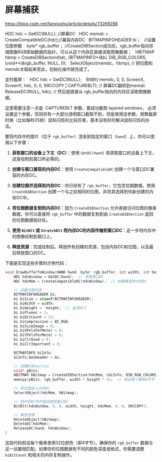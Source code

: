 # 屏幕捕获
https://blog.csdn.net/fanxiushu/article/details/73269286

HDC hdc = GetDC(NULL); //屏幕DC   
HDC memdc = CreateCompatibleDC(hdc);//兼容内存DC   
BITMAPINFOHEADER bi；   //设置位图参数    
byte* rgb_buffer； 
//CreateDIBSection成功后，rgb_buffer指向存储图像RGB原始数据的指针，可以从这个内存区直接读取图像数据；   
HBITMAP hbmp = CreateDIBSection(hdc, (BITMAPINFO*)&bi, DIB_RGB_COLORS, (void**)&rgb_buffer, NULL, 0);   SelectObject(memdc，hbmp); // 把位图和memdc关联起来至此，初始化操作就完成了。

定时截屏：   
HDC hdc = GetDC(NULL);    
BitBlt( memdc, 0, 0, ScreenX, ScreenY, hdc, 0, 0, SRCCOPY | CAPTUREBLT); // 屏幕DC翻转到memdc    
ReleaseDC(NULL, hdc);
// 然后就直接从 rgb_buffer指向的内存区读取图像数据。

这里需要注意一点是  CAPTUREBLT 参数，要成功截取 layered windows， 必须设置这个参数，否则将有一大部分透明窗口截取不到，但是使用这参数，频繁截屏时候（比如每秒25帧）鼠标闪烁的比较厉害，基本没有好的解决鼠标闪烁的办法。


要将内存中的图片（位于 `rgb_buffer`）渲染到指定的窗口（`hwnd`）上，你可以使用以下步骤：

1. **获取窗口的设备上下文（DC）**：使用 `GetDC(hwnd)` 来获取窗口的设备上下文，这是绘制到窗口所必需的。

2. **创建与窗口兼容的内存DC**：使用 `CreateCompatibleDC` 创建一个与窗口DC兼容的内存DC。

3. **创建位图并选择到内存DC**：你已经有了 `rgb_buffer`，它包含位图数据。使用 `CreateDIBSection` 创建一个与之前相同的位图，并将其选择到你新创建的内存DC中。

4. **将位图数据复制到内存DC**：因为 `CreateDIBSection` 允许直接访问位图的像素数据，你可以直接将 `rgb_buffer` 中的数据复制到由 `CreateDIBSection` 返回的位图数据指针处。

5. **使用 `BitBlt` 或 `StretchBlt` 将内存DC的内容传输到窗口DC**：这一步将内存中的图像绘制到窗口上。

6. **释放资源**：完成绘制后，释放所有创建的资源，包括内存DC和位图，以及最后释放窗口的DC。

下面是实现这些步骤的示例代码：

```c
void DrawBufferToWindow(HWND hwnd, byte* rgb_buffer, int width, int height) {
    HDC hdcWindow = GetDC(hwnd);  // 获取窗口DC
    HDC hdcMem = CreateCompatibleDC(hdcWindow);  // 创建兼容的内存DC

    // 设置位图信息
    BITMAPINFOHEADER bi;
    bi.biSize = sizeof(BITMAPINFOHEADER);
    bi.biWidth = width;
    bi.biHeight = -height;  // 自顶向下
    bi.biPlanes = 1;
    bi.biBitCount = 32;
    bi.biCompression = BI_RGB;
    bi.biSizeImage = 0;
    bi.biXPelsPerMeter = 0;
    bi.biYPelsPerMeter = 0;
    bi.biClrUsed = 0;
    bi.biClrImportant = 0;

    BITMAPINFO biInfo;
    biInfo.bmiHeader = bi;

    // 创建DIBSection
    void* pBits;
    HBITMAP hBitmap = CreateDIBSection(hdcMem, &biInfo, DIB_RGB_COLORS, &pBits, NULL, 0);
    memcpy(pBits, rgb_buffer, width * height * 4);  // 假设每个像素4字节

    // 将位图选入内存DC
    SelectObject(hdcMem, hBitmap);

    // 将内存DC的内容绘制到窗口DC
    BitBlt(hdcWindow, 0, 0, width, height, hdcMem, 0, 0, SRCCOPY);

    // 释放资源
    DeleteObject(hBitmap);
    DeleteDC(hdcMem);
    ReleaseDC(hwnd, hdcWindow);
}
```

这段代码假设每个像素使用32位颜色（即4字节）。确保你的 `rgb_buffer` 数据与这一设置相匹配。如果你的位图数据有不同的颜色深度或格式，你需要调整 `biBitCount` 和相关的内存复制操作。
